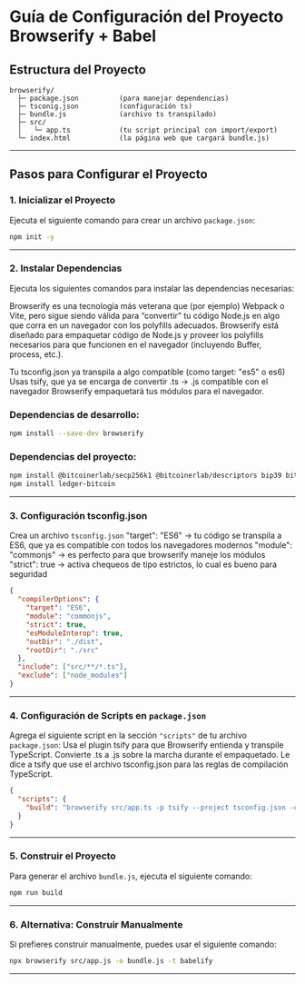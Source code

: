 # Guía de Configuración del Proyecto Browserify + Babel

## Estructura del Proyecto
```plaintext
browserify/
  ├─ package.json          (para manejar dependencias)
  ├─ tsconig.json          (configuración ts)
  ├─ bundle.js             (archivo ts transpilado)
  ├─ src/ 
  │   └─ app.ts            (tu script principal con import/export)
  └─ index.html            (la página web que cargará bundle.js)
```

---

## Pasos para Configurar el Proyecto

### 1. Inicializar el Proyecto
Ejecuta el siguiente comando para crear un archivo `package.json`:
```bash
npm init -y
```

---

### 2. Instalar Dependencias
Ejecuta los siguientes comandos para instalar las dependencias necesarias:

Browserify es una tecnología más veterana que (por ejemplo) Webpack o Vite, pero sigue siendo válida para “convertir” tu código Node.js en algo que corra en un navegador con los polyfills adecuados.
Browserify está diseñado para empaquetar código de Node.js y proveer los polyfills necesarios para que funcionen en el navegador (incluyendo Buffer, process, etc.).

Tu tsconfig.json ya transpila a algo compatible (como target: "es5" o es6)
Usas tsify, que ya se encarga de convertir .ts → .js compatible con el navegador
Browserify empaquetará tus módulos para el navegador.


### Dependencias de desarrollo:
```bash
npm install --save-dev browserify 
```


### Dependencias del proyecto:
```bash
npm install @bitcoinerlab/secp256k1 @bitcoinerlab/descriptors bip39 bitcoinjs-lib
npm install ledger-bitcoin
```

---

### 3. Configuración tsconfig.json
Crea un archivo `tsconfig.json` 
"target": "ES6" → tu código se transpila a ES6, que ya es compatible con todos los navegadores modernos
"module": "commonjs" → es perfecto para que browserify maneje los módulos
"strict": true → activa chequeos de tipo estrictos, lo cual es bueno para seguridad

```json
{
  "compilerOptions": {
    "target": "ES6",
    "module": "commonjs",
    "strict": true,
    "esModuleInterop": true,
    "outDir": "./dist",
    "rootDir": "./src"
  },
  "include": ["src/**/*.ts"],
  "exclude": ["node_modules"]
}
```

---

### 4. Configuración de Scripts en `package.json`
Agrega el siguiente script en la sección `"scripts"` de tu archivo `package.json`:
Usa el plugin tsify para que Browserify entienda y transpile TypeScript.
Convierte .ts a .js sobre la marcha durante el empaquetado.
Le dice a tsify que use el archivo tsconfig.json para las reglas de compilación TypeScript.

```json
{
  "scripts": {
    "build": "browserify src/app.ts -p tsify --project tsconfig.json -o bundle.js"
  }
}
```

---

### 5. Construir el Proyecto
Para generar el archivo `bundle.js`, ejecuta el siguiente comando:
```bash
npm run build
```

---

### 6. Alternativa: Construir Manualmente
Si prefieres construir manualmente, puedes usar el siguiente comando:
```bash
npx browserify src/app.js -o bundle.js -t babelify
```

---

